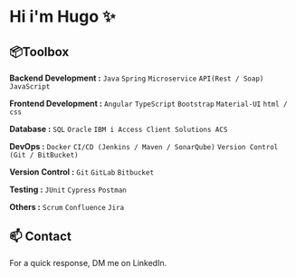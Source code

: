 # Hi i'm Hugo ✨

## 📦Toolbox
   **Backend Development :** `Java` `Spring` `Microservice` `API(Rest / Soap)` `JavaScript`
   
   **Frontend Development :** `Angular` `TypeScript` `Bootstrap` `Material-UI` `html / css`
   
   **Database :** `SQL` `Oracle` `IBM i Access Client Solutions ACS`
   
   **DevOps :** `Docker` `CI/CD (Jenkins / Maven / SonarQube)` `Version Control (Git / BitBucket)`
   
   **Version Control :** `Git` `GitLab` `Bitbucket`
   
   **Testing :** `JUnit` `Cypress` `Postman` 
   
   **Others :**  `Scrum` `Confluence` `Jira`

## 📫 Contact
  For a quick response, DM me on LinkedIn.
<!--
**GOHU6/GOHU6** is a ✨ _special_ ✨ repository because its `README.md` (this file) appears on your GitHub profile.

Here are some ideas to get you started:

- 🔭 I’m currently working on ...
- 🌱 I’m currently learning ...
- 👯 I’m looking to collaborate on ...
- 🤔 I’m looking for help with ...
- 💬 Ask me about ...
- 📫 How to reach me: ...
- 😄 Pronouns: ...
- ⚡ Fun fact: ...
-->
